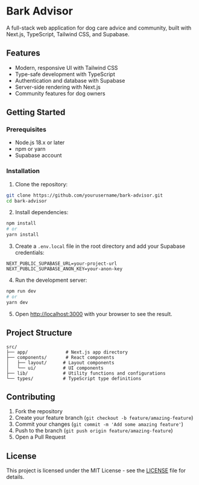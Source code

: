 # Bark Advisor

A full-stack web application for dog care advice and community, built with Next.js, TypeScript, Tailwind CSS, and Supabase.

## Features

- Modern, responsive UI with Tailwind CSS
- Type-safe development with TypeScript
- Authentication and database with Supabase
- Server-side rendering with Next.js
- Community features for dog owners

## Getting Started

### Prerequisites

- Node.js 18.x or later
- npm or yarn
- Supabase account

### Installation

1. Clone the repository:
```bash
git clone https://github.com/yourusername/bark-advisor.git
cd bark-advisor
```

2. Install dependencies:
```bash
npm install
# or
yarn install
```

3. Create a `.env.local` file in the root directory and add your Supabase credentials:
```
NEXT_PUBLIC_SUPABASE_URL=your-project-url
NEXT_PUBLIC_SUPABASE_ANON_KEY=your-anon-key
```

4. Run the development server:
```bash
npm run dev
# or
yarn dev
```

5. Open [http://localhost:3000](http://localhost:3000) with your browser to see the result.

## Project Structure

```
src/
├── app/              # Next.js app directory
├── components/       # React components
│   ├── layout/      # Layout components
│   └── ui/          # UI components
├── lib/             # Utility functions and configurations
└── types/           # TypeScript type definitions
```

## Contributing

1. Fork the repository
2. Create your feature branch (`git checkout -b feature/amazing-feature`)
3. Commit your changes (`git commit -m 'Add some amazing feature'`)
4. Push to the branch (`git push origin feature/amazing-feature`)
5. Open a Pull Request

## License

This project is licensed under the MIT License - see the [LICENSE](LICENSE) file for details. 